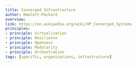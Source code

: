 ```yaml
---
title: Converged Infrastructure
author: Hewlett-Packard
overview:
link: https://en.wikipedia.org/wiki/HP_Converged_Systems
principles:
- principle: Virtualization
- principle: Resilience
- principle: Openness
- principle: Modularity
- principle: Orchestration
tags: [specific, organisations, infrastructure]
---
```

